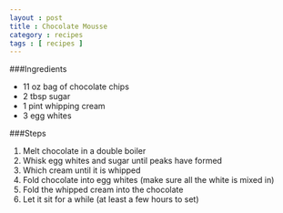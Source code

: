 ```yaml
---
layout : post
title : Chocolate Mousse
category : recipes
tags : [ recipes ]
---
```

###Ingredients
* 11 oz bag of chocolate chips
* 2 tbsp sugar 
* 1 pint whipping cream
* 3 egg whites

###Steps
1. Melt chocolate in a double boiler
2. Whisk egg whites and sugar until peaks have formed
3. Which cream until it is whipped
4. Fold chocolate into egg whites (make sure all the white is mixed in)
5. Fold the whipped cream into the chocolate
6. Let it sit for a while (at least a few hours to set)
